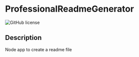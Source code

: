 # ProfessionalReadmeGenerator
  ![GitHub license](https://img.shields.io/badge/license-undefined-blue.svg)

  ## Description
  Node app to create a readme file
  